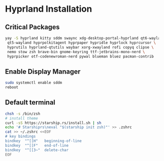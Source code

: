 # Hyprland Installation

## Critical Packages

```sh
yay -S hyprland kitty sddm swaync xdg-desktop-portal-hyprland qt6-wayland \
 qt5-wayland hyprpolkitagent hyprpaper hypridle hyprlock hyprcursor \
 hyprutils hyprland-qtutils waybar xorg-xwayland rofi copyq clipse \
 nemo stow zsh brave-bin gnome-keyring ttf-jetbrains-mono-nerd \
 hyprpicker otf-codenewroman-nerd pywal blueman bluez pacman-contrib
```

## Enable Display Manager

```sh
sudo systemctl enable sddm
reboot
```

## Default terminal

```sh
chsh -s /bin/zsh
# install theme
curl -sS https://starship.rs/install.sh | sh
echo '# Starshiprs\neval "$(starship init zsh)"' >> .zshrc
cat >> ~/.zshrc <<EOF
# key bindings
bindkey  "^[[H"   beginning-of-line
bindkey  "^[[F"   end-of-line
bindkey  "^[[3~"  delete-char
EOF
```
